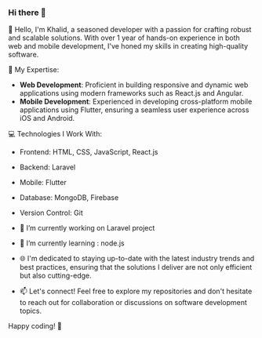 ### Hi there 👋

👋 Hello, I'm Khalid, a seasoned developer with a passion for crafting robust and scalable solutions. With over 1 year of hands-on experience in both web and mobile development, I've honed my skills in creating high-quality software.


🚀 My Expertise:
- **Web Development**: Proficient in building responsive and dynamic web applications using modern frameworks such as React.js and Angular.
- **Mobile Development**: Experienced in developing cross-platform mobile applications using Flutter, ensuring a seamless user experience across iOS and Android.

💻 Technologies I Work With:
- Frontend: HTML, CSS, JavaScript, React.js
- Backend: Laravel
- Mobile: Flutter
- Database: MongoDB, Firebase
- Version Control: Git

- 🔭 I’m currently working on Laravel project
- 🌱 I’m currently learning : node.js

- 🌐 I'm dedicated to staying up-to-date with the latest industry trends and best practices, ensuring that the solutions I deliver are not only efficient but also cutting-edge.

- 📫 Let's connect! Feel free to explore my repositories and don't hesitate to reach out for collaboration or discussions on software development topics.

Happy coding! 🚀


<!--
**khalidmk1/khalidmk1** is a ✨ _special_ ✨ repository because its `README.md` (this file) appears on your GitHub profile.

Here are some ideas to get you started:

- 🔭 I’m currently working on ...
- 🌱 I’m currently learning ...
- 👯 I’m looking to collaborate on ...
- 🤔 I’m looking for help with ...
- 💬 Ask me about ...
- 📫 How to reach me: ...
- 😄 Pronouns: ...
- ⚡ Fun fact: ...
-->
